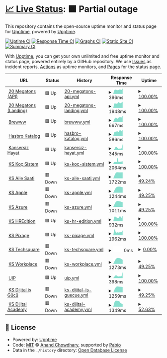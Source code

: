 # [📈 Live Status](https://upptime.github.io/upptime): <!--live status--> **🟧 Partial outage**

This repository contains the open-source uptime monitor and status page for [Upptime](https://upptime.js.org), powered by [Upptime](https://github.com/upptime/upptime).

[![Uptime CI](https://github.com/brewinteractive/upptime/workflows/Uptime%20CI/badge.svg)](https://github.com/brewinteractive/upptime/actions?query=workflow%3A%22Uptime+CI%22)
[![Response Time CI](https://github.com/brewinteractive/upptime/workflows/Response%20Time%20CI/badge.svg)](https://github.com/brewinteractive/upptime/actions?query=workflow%3A%22Response+Time+CI%22)
[![Graphs CI](https://github.com/brewinteractive/upptime/workflows/Graphs%20CI/badge.svg)](https://github.com/brewinteractive/upptime/actions?query=workflow%3A%22Graphs+CI%22)
[![Static Site CI](https://github.com/brewinteractive/upptime/workflows/Static%20Site%20CI/badge.svg)](https://github.com/brewinteractive/upptime/actions?query=workflow%3A%22Static+Site+CI%22)
[![Summary CI](https://github.com/brewinteractive/upptime/workflows/Summary%20CI/badge.svg)](https://github.com/brewinteractive/upptime/actions?query=workflow%3A%22Summary+CI%22)

With [Upptime](https://upptime.js.org), you can get your own unlimited and free uptime monitor and status page, powered entirely by a GitHub repository. We use [Issues](https://github.com/upptime/upptime/issues) as incident reports, [Actions](https://github.com/brewinteractive/upptime/actions) as uptime monitors, and [Pages](https://upptime.github.io/upptime) for the status page.

<!--start: status pages-->
<!-- This summary is generated by Upptime (https://github.com/upptime/upptime) -->
<!-- Do not edit this manually, your changes will be overwritten -->
<!-- prettier-ignore -->
| URL | Status | History | Response Time | Uptime |
| --- | ------ | ------- | ------------- | ------ |
| <img alt="" src="https://icons.duckduckgo.com/ip3/api.20megatons.com.ico" height="13"> [20 Megatons (API)](https://api.20megatons.com/) | 🟩 Up | [20-megatons-api.yml](https://github.com/BrewInteractive/upptime/commits/HEAD/history/20-megatons-api.yml) | <details><summary><img alt="Response time graph" src="./graphs/20-megatons-api/response-time-week.png" height="20"> 396ms</summary><br><a href="https://brewinteractive.github.io/upptime/history/20-megatons-api"><img alt="Response time 415" src="https://img.shields.io/endpoint?url=https%3A%2F%2Fraw.githubusercontent.com%2FBrewInteractive%2Fupptime%2FHEAD%2Fapi%2F20-megatons-api%2Fresponse-time.json"></a><br><a href="https://brewinteractive.github.io/upptime/history/20-megatons-api"><img alt="24-hour response time 510" src="https://img.shields.io/endpoint?url=https%3A%2F%2Fraw.githubusercontent.com%2FBrewInteractive%2Fupptime%2FHEAD%2Fapi%2F20-megatons-api%2Fresponse-time-day.json"></a><br><a href="https://brewinteractive.github.io/upptime/history/20-megatons-api"><img alt="7-day response time 396" src="https://img.shields.io/endpoint?url=https%3A%2F%2Fraw.githubusercontent.com%2FBrewInteractive%2Fupptime%2FHEAD%2Fapi%2F20-megatons-api%2Fresponse-time-week.json"></a><br><a href="https://brewinteractive.github.io/upptime/history/20-megatons-api"><img alt="30-day response time 417" src="https://img.shields.io/endpoint?url=https%3A%2F%2Fraw.githubusercontent.com%2FBrewInteractive%2Fupptime%2FHEAD%2Fapi%2F20-megatons-api%2Fresponse-time-month.json"></a><br><a href="https://brewinteractive.github.io/upptime/history/20-megatons-api"><img alt="1-year response time 415" src="https://img.shields.io/endpoint?url=https%3A%2F%2Fraw.githubusercontent.com%2FBrewInteractive%2Fupptime%2FHEAD%2Fapi%2F20-megatons-api%2Fresponse-time-year.json"></a></details> | <details><summary><a href="https://brewinteractive.github.io/upptime/history/20-megatons-api">100.00%</a></summary><a href="https://brewinteractive.github.io/upptime/history/20-megatons-api"><img alt="All-time uptime 100.00%" src="https://img.shields.io/endpoint?url=https%3A%2F%2Fraw.githubusercontent.com%2FBrewInteractive%2Fupptime%2FHEAD%2Fapi%2F20-megatons-api%2Fuptime.json"></a><br><a href="https://brewinteractive.github.io/upptime/history/20-megatons-api"><img alt="24-hour uptime 100.00%" src="https://img.shields.io/endpoint?url=https%3A%2F%2Fraw.githubusercontent.com%2FBrewInteractive%2Fupptime%2FHEAD%2Fapi%2F20-megatons-api%2Fuptime-day.json"></a><br><a href="https://brewinteractive.github.io/upptime/history/20-megatons-api"><img alt="7-day uptime 100.00%" src="https://img.shields.io/endpoint?url=https%3A%2F%2Fraw.githubusercontent.com%2FBrewInteractive%2Fupptime%2FHEAD%2Fapi%2F20-megatons-api%2Fuptime-week.json"></a><br><a href="https://brewinteractive.github.io/upptime/history/20-megatons-api"><img alt="30-day uptime 100.00%" src="https://img.shields.io/endpoint?url=https%3A%2F%2Fraw.githubusercontent.com%2FBrewInteractive%2Fupptime%2FHEAD%2Fapi%2F20-megatons-api%2Fuptime-month.json"></a><br><a href="https://brewinteractive.github.io/upptime/history/20-megatons-api"><img alt="1-year uptime 100.00%" src="https://img.shields.io/endpoint?url=https%3A%2F%2Fraw.githubusercontent.com%2FBrewInteractive%2Fupptime%2FHEAD%2Fapi%2F20-megatons-api%2Fuptime-year.json"></a></details>
| <img alt="" src="https://icons.duckduckgo.com/ip3/20megatons.com.ico" height="13"> [20 Megatons (Landing)](https://20megatons.com/) | 🟩 Up | [20-megatons-landing.yml](https://github.com/BrewInteractive/upptime/commits/HEAD/history/20-megatons-landing.yml) | <details><summary><img alt="Response time graph" src="./graphs/20-megatons-landing/response-time-week.png" height="20"> 1948ms</summary><br><a href="https://brewinteractive.github.io/upptime/history/20-megatons-landing"><img alt="Response time 1984" src="https://img.shields.io/endpoint?url=https%3A%2F%2Fraw.githubusercontent.com%2FBrewInteractive%2Fupptime%2FHEAD%2Fapi%2F20-megatons-landing%2Fresponse-time.json"></a><br><a href="https://brewinteractive.github.io/upptime/history/20-megatons-landing"><img alt="24-hour response time 2447" src="https://img.shields.io/endpoint?url=https%3A%2F%2Fraw.githubusercontent.com%2FBrewInteractive%2Fupptime%2FHEAD%2Fapi%2F20-megatons-landing%2Fresponse-time-day.json"></a><br><a href="https://brewinteractive.github.io/upptime/history/20-megatons-landing"><img alt="7-day response time 1948" src="https://img.shields.io/endpoint?url=https%3A%2F%2Fraw.githubusercontent.com%2FBrewInteractive%2Fupptime%2FHEAD%2Fapi%2F20-megatons-landing%2Fresponse-time-week.json"></a><br><a href="https://brewinteractive.github.io/upptime/history/20-megatons-landing"><img alt="30-day response time 2048" src="https://img.shields.io/endpoint?url=https%3A%2F%2Fraw.githubusercontent.com%2FBrewInteractive%2Fupptime%2FHEAD%2Fapi%2F20-megatons-landing%2Fresponse-time-month.json"></a><br><a href="https://brewinteractive.github.io/upptime/history/20-megatons-landing"><img alt="1-year response time 1984" src="https://img.shields.io/endpoint?url=https%3A%2F%2Fraw.githubusercontent.com%2FBrewInteractive%2Fupptime%2FHEAD%2Fapi%2F20-megatons-landing%2Fresponse-time-year.json"></a></details> | <details><summary><a href="https://brewinteractive.github.io/upptime/history/20-megatons-landing">100.00%</a></summary><a href="https://brewinteractive.github.io/upptime/history/20-megatons-landing"><img alt="All-time uptime 100.00%" src="https://img.shields.io/endpoint?url=https%3A%2F%2Fraw.githubusercontent.com%2FBrewInteractive%2Fupptime%2FHEAD%2Fapi%2F20-megatons-landing%2Fuptime.json"></a><br><a href="https://brewinteractive.github.io/upptime/history/20-megatons-landing"><img alt="24-hour uptime 100.00%" src="https://img.shields.io/endpoint?url=https%3A%2F%2Fraw.githubusercontent.com%2FBrewInteractive%2Fupptime%2FHEAD%2Fapi%2F20-megatons-landing%2Fuptime-day.json"></a><br><a href="https://brewinteractive.github.io/upptime/history/20-megatons-landing"><img alt="7-day uptime 100.00%" src="https://img.shields.io/endpoint?url=https%3A%2F%2Fraw.githubusercontent.com%2FBrewInteractive%2Fupptime%2FHEAD%2Fapi%2F20-megatons-landing%2Fuptime-week.json"></a><br><a href="https://brewinteractive.github.io/upptime/history/20-megatons-landing"><img alt="30-day uptime 100.00%" src="https://img.shields.io/endpoint?url=https%3A%2F%2Fraw.githubusercontent.com%2FBrewInteractive%2Fupptime%2FHEAD%2Fapi%2F20-megatons-landing%2Fuptime-month.json"></a><br><a href="https://brewinteractive.github.io/upptime/history/20-megatons-landing"><img alt="1-year uptime 100.00%" src="https://img.shields.io/endpoint?url=https%3A%2F%2Fraw.githubusercontent.com%2FBrewInteractive%2Fupptime%2FHEAD%2Fapi%2F20-megatons-landing%2Fuptime-year.json"></a></details>
| <img alt="" src="https://icons.duckduckgo.com/ip3/brewww.com.ico" height="13"> [Brewww](https://brewww.com/) | 🟩 Up | [brewww.yml](https://github.com/BrewInteractive/upptime/commits/HEAD/history/brewww.yml) | <details><summary><img alt="Response time graph" src="./graphs/brewww/response-time-week.png" height="20"> 667ms</summary><br><a href="https://brewinteractive.github.io/upptime/history/brewww"><img alt="Response time 731" src="https://img.shields.io/endpoint?url=https%3A%2F%2Fraw.githubusercontent.com%2FBrewInteractive%2Fupptime%2FHEAD%2Fapi%2Fbrewww%2Fresponse-time.json"></a><br><a href="https://brewinteractive.github.io/upptime/history/brewww"><img alt="24-hour response time 964" src="https://img.shields.io/endpoint?url=https%3A%2F%2Fraw.githubusercontent.com%2FBrewInteractive%2Fupptime%2FHEAD%2Fapi%2Fbrewww%2Fresponse-time-day.json"></a><br><a href="https://brewinteractive.github.io/upptime/history/brewww"><img alt="7-day response time 667" src="https://img.shields.io/endpoint?url=https%3A%2F%2Fraw.githubusercontent.com%2FBrewInteractive%2Fupptime%2FHEAD%2Fapi%2Fbrewww%2Fresponse-time-week.json"></a><br><a href="https://brewinteractive.github.io/upptime/history/brewww"><img alt="30-day response time 684" src="https://img.shields.io/endpoint?url=https%3A%2F%2Fraw.githubusercontent.com%2FBrewInteractive%2Fupptime%2FHEAD%2Fapi%2Fbrewww%2Fresponse-time-month.json"></a><br><a href="https://brewinteractive.github.io/upptime/history/brewww"><img alt="1-year response time 731" src="https://img.shields.io/endpoint?url=https%3A%2F%2Fraw.githubusercontent.com%2FBrewInteractive%2Fupptime%2FHEAD%2Fapi%2Fbrewww%2Fresponse-time-year.json"></a></details> | <details><summary><a href="https://brewinteractive.github.io/upptime/history/brewww">100.00%</a></summary><a href="https://brewinteractive.github.io/upptime/history/brewww"><img alt="All-time uptime 100.00%" src="https://img.shields.io/endpoint?url=https%3A%2F%2Fraw.githubusercontent.com%2FBrewInteractive%2Fupptime%2FHEAD%2Fapi%2Fbrewww%2Fuptime.json"></a><br><a href="https://brewinteractive.github.io/upptime/history/brewww"><img alt="24-hour uptime 100.00%" src="https://img.shields.io/endpoint?url=https%3A%2F%2Fraw.githubusercontent.com%2FBrewInteractive%2Fupptime%2FHEAD%2Fapi%2Fbrewww%2Fuptime-day.json"></a><br><a href="https://brewinteractive.github.io/upptime/history/brewww"><img alt="7-day uptime 100.00%" src="https://img.shields.io/endpoint?url=https%3A%2F%2Fraw.githubusercontent.com%2FBrewInteractive%2Fupptime%2FHEAD%2Fapi%2Fbrewww%2Fuptime-week.json"></a><br><a href="https://brewinteractive.github.io/upptime/history/brewww"><img alt="30-day uptime 100.00%" src="https://img.shields.io/endpoint?url=https%3A%2F%2Fraw.githubusercontent.com%2FBrewInteractive%2Fupptime%2FHEAD%2Fapi%2Fbrewww%2Fuptime-month.json"></a><br><a href="https://brewinteractive.github.io/upptime/history/brewww"><img alt="1-year uptime 100.00%" src="https://img.shields.io/endpoint?url=https%3A%2F%2Fraw.githubusercontent.com%2FBrewInteractive%2Fupptime%2FHEAD%2Fapi%2Fbrewww%2Fuptime-year.json"></a></details>
| <img alt="" src="https://icons.duckduckgo.com/ip3/hasbrokatalog.com.ico" height="13"> [Hasbro Katalog](https://hasbrokatalog.com/) | 🟩 Up | [hasbro-katalog.yml](https://github.com/BrewInteractive/upptime/commits/HEAD/history/hasbro-katalog.yml) | <details><summary><img alt="Response time graph" src="./graphs/hasbro-katalog/response-time-week.png" height="20"> 586ms</summary><br><a href="https://brewinteractive.github.io/upptime/history/hasbro-katalog"><img alt="Response time 618" src="https://img.shields.io/endpoint?url=https%3A%2F%2Fraw.githubusercontent.com%2FBrewInteractive%2Fupptime%2FHEAD%2Fapi%2Fhasbro-katalog%2Fresponse-time.json"></a><br><a href="https://brewinteractive.github.io/upptime/history/hasbro-katalog"><img alt="24-hour response time 729" src="https://img.shields.io/endpoint?url=https%3A%2F%2Fraw.githubusercontent.com%2FBrewInteractive%2Fupptime%2FHEAD%2Fapi%2Fhasbro-katalog%2Fresponse-time-day.json"></a><br><a href="https://brewinteractive.github.io/upptime/history/hasbro-katalog"><img alt="7-day response time 586" src="https://img.shields.io/endpoint?url=https%3A%2F%2Fraw.githubusercontent.com%2FBrewInteractive%2Fupptime%2FHEAD%2Fapi%2Fhasbro-katalog%2Fresponse-time-week.json"></a><br><a href="https://brewinteractive.github.io/upptime/history/hasbro-katalog"><img alt="30-day response time 610" src="https://img.shields.io/endpoint?url=https%3A%2F%2Fraw.githubusercontent.com%2FBrewInteractive%2Fupptime%2FHEAD%2Fapi%2Fhasbro-katalog%2Fresponse-time-month.json"></a><br><a href="https://brewinteractive.github.io/upptime/history/hasbro-katalog"><img alt="1-year response time 618" src="https://img.shields.io/endpoint?url=https%3A%2F%2Fraw.githubusercontent.com%2FBrewInteractive%2Fupptime%2FHEAD%2Fapi%2Fhasbro-katalog%2Fresponse-time-year.json"></a></details> | <details><summary><a href="https://brewinteractive.github.io/upptime/history/hasbro-katalog">100.00%</a></summary><a href="https://brewinteractive.github.io/upptime/history/hasbro-katalog"><img alt="All-time uptime 93.31%" src="https://img.shields.io/endpoint?url=https%3A%2F%2Fraw.githubusercontent.com%2FBrewInteractive%2Fupptime%2FHEAD%2Fapi%2Fhasbro-katalog%2Fuptime.json"></a><br><a href="https://brewinteractive.github.io/upptime/history/hasbro-katalog"><img alt="24-hour uptime 100.00%" src="https://img.shields.io/endpoint?url=https%3A%2F%2Fraw.githubusercontent.com%2FBrewInteractive%2Fupptime%2FHEAD%2Fapi%2Fhasbro-katalog%2Fuptime-day.json"></a><br><a href="https://brewinteractive.github.io/upptime/history/hasbro-katalog"><img alt="7-day uptime 100.00%" src="https://img.shields.io/endpoint?url=https%3A%2F%2Fraw.githubusercontent.com%2FBrewInteractive%2Fupptime%2FHEAD%2Fapi%2Fhasbro-katalog%2Fuptime-week.json"></a><br><a href="https://brewinteractive.github.io/upptime/history/hasbro-katalog"><img alt="30-day uptime 100.00%" src="https://img.shields.io/endpoint?url=https%3A%2F%2Fraw.githubusercontent.com%2FBrewInteractive%2Fupptime%2FHEAD%2Fapi%2Fhasbro-katalog%2Fuptime-month.json"></a><br><a href="https://brewinteractive.github.io/upptime/history/hasbro-katalog"><img alt="1-year uptime 93.31%" src="https://img.shields.io/endpoint?url=https%3A%2F%2Fraw.githubusercontent.com%2FBrewInteractive%2Fupptime%2FHEAD%2Fapi%2Fhasbro-katalog%2Fuptime-year.json"></a></details>
| <img alt="" src="https://icons.duckduckgo.com/ip3/kansersizhayat.com.ico" height="13"> [Kansersiz Hayat](https://kansersizhayat.com/) | 🟩 Up | [kansersiz-hayat.yml](https://github.com/BrewInteractive/upptime/commits/HEAD/history/kansersiz-hayat.yml) | <details><summary><img alt="Response time graph" src="./graphs/kansersiz-hayat/response-time-week.png" height="20"> 345ms</summary><br><a href="https://brewinteractive.github.io/upptime/history/kansersiz-hayat"><img alt="Response time 651" src="https://img.shields.io/endpoint?url=https%3A%2F%2Fraw.githubusercontent.com%2FBrewInteractive%2Fupptime%2FHEAD%2Fapi%2Fkansersiz-hayat%2Fresponse-time.json"></a><br><a href="https://brewinteractive.github.io/upptime/history/kansersiz-hayat"><img alt="24-hour response time 829" src="https://img.shields.io/endpoint?url=https%3A%2F%2Fraw.githubusercontent.com%2FBrewInteractive%2Fupptime%2FHEAD%2Fapi%2Fkansersiz-hayat%2Fresponse-time-day.json"></a><br><a href="https://brewinteractive.github.io/upptime/history/kansersiz-hayat"><img alt="7-day response time 345" src="https://img.shields.io/endpoint?url=https%3A%2F%2Fraw.githubusercontent.com%2FBrewInteractive%2Fupptime%2FHEAD%2Fapi%2Fkansersiz-hayat%2Fresponse-time-week.json"></a><br><a href="https://brewinteractive.github.io/upptime/history/kansersiz-hayat"><img alt="30-day response time 467" src="https://img.shields.io/endpoint?url=https%3A%2F%2Fraw.githubusercontent.com%2FBrewInteractive%2Fupptime%2FHEAD%2Fapi%2Fkansersiz-hayat%2Fresponse-time-month.json"></a><br><a href="https://brewinteractive.github.io/upptime/history/kansersiz-hayat"><img alt="1-year response time 651" src="https://img.shields.io/endpoint?url=https%3A%2F%2Fraw.githubusercontent.com%2FBrewInteractive%2Fupptime%2FHEAD%2Fapi%2Fkansersiz-hayat%2Fresponse-time-year.json"></a></details> | <details><summary><a href="https://brewinteractive.github.io/upptime/history/kansersiz-hayat">100.00%</a></summary><a href="https://brewinteractive.github.io/upptime/history/kansersiz-hayat"><img alt="All-time uptime 99.99%" src="https://img.shields.io/endpoint?url=https%3A%2F%2Fraw.githubusercontent.com%2FBrewInteractive%2Fupptime%2FHEAD%2Fapi%2Fkansersiz-hayat%2Fuptime.json"></a><br><a href="https://brewinteractive.github.io/upptime/history/kansersiz-hayat"><img alt="24-hour uptime 100.00%" src="https://img.shields.io/endpoint?url=https%3A%2F%2Fraw.githubusercontent.com%2FBrewInteractive%2Fupptime%2FHEAD%2Fapi%2Fkansersiz-hayat%2Fuptime-day.json"></a><br><a href="https://brewinteractive.github.io/upptime/history/kansersiz-hayat"><img alt="7-day uptime 100.00%" src="https://img.shields.io/endpoint?url=https%3A%2F%2Fraw.githubusercontent.com%2FBrewInteractive%2Fupptime%2FHEAD%2Fapi%2Fkansersiz-hayat%2Fuptime-week.json"></a><br><a href="https://brewinteractive.github.io/upptime/history/kansersiz-hayat"><img alt="30-day uptime 100.00%" src="https://img.shields.io/endpoint?url=https%3A%2F%2Fraw.githubusercontent.com%2FBrewInteractive%2Fupptime%2FHEAD%2Fapi%2Fkansersiz-hayat%2Fuptime-month.json"></a><br><a href="https://brewinteractive.github.io/upptime/history/kansersiz-hayat"><img alt="1-year uptime 99.99%" src="https://img.shields.io/endpoint?url=https%3A%2F%2Fraw.githubusercontent.com%2FBrewInteractive%2Fupptime%2FHEAD%2Fapi%2Fkansersiz-hayat%2Fuptime-year.json"></a></details>
| <img alt="" src="https://icons.duckduckgo.com/ip3/www.kocsistem.com.tr.ico" height="13"> [KS Koç Sistem](https://www.kocsistem.com.tr) | 🟩 Up | [ks-koc-sistem.yml](https://github.com/BrewInteractive/upptime/commits/HEAD/history/ks-koc-sistem.yml) | <details><summary><img alt="Response time graph" src="./graphs/ks-koc-sistem/response-time-week.png" height="20"> 2064ms</summary><br><a href="https://brewinteractive.github.io/upptime/history/ks-koc-sistem"><img alt="Response time 3739" src="https://img.shields.io/endpoint?url=https%3A%2F%2Fraw.githubusercontent.com%2FBrewInteractive%2Fupptime%2FHEAD%2Fapi%2Fks-koc-sistem%2Fresponse-time.json"></a><br><a href="https://brewinteractive.github.io/upptime/history/ks-koc-sistem"><img alt="24-hour response time 2193" src="https://img.shields.io/endpoint?url=https%3A%2F%2Fraw.githubusercontent.com%2FBrewInteractive%2Fupptime%2FHEAD%2Fapi%2Fks-koc-sistem%2Fresponse-time-day.json"></a><br><a href="https://brewinteractive.github.io/upptime/history/ks-koc-sistem"><img alt="7-day response time 2064" src="https://img.shields.io/endpoint?url=https%3A%2F%2Fraw.githubusercontent.com%2FBrewInteractive%2Fupptime%2FHEAD%2Fapi%2Fks-koc-sistem%2Fresponse-time-week.json"></a><br><a href="https://brewinteractive.github.io/upptime/history/ks-koc-sistem"><img alt="30-day response time 2109" src="https://img.shields.io/endpoint?url=https%3A%2F%2Fraw.githubusercontent.com%2FBrewInteractive%2Fupptime%2FHEAD%2Fapi%2Fks-koc-sistem%2Fresponse-time-month.json"></a><br><a href="https://brewinteractive.github.io/upptime/history/ks-koc-sistem"><img alt="1-year response time 3739" src="https://img.shields.io/endpoint?url=https%3A%2F%2Fraw.githubusercontent.com%2FBrewInteractive%2Fupptime%2FHEAD%2Fapi%2Fks-koc-sistem%2Fresponse-time-year.json"></a></details> | <details><summary><a href="https://brewinteractive.github.io/upptime/history/ks-koc-sistem">100.00%</a></summary><a href="https://brewinteractive.github.io/upptime/history/ks-koc-sistem"><img alt="All-time uptime 99.51%" src="https://img.shields.io/endpoint?url=https%3A%2F%2Fraw.githubusercontent.com%2FBrewInteractive%2Fupptime%2FHEAD%2Fapi%2Fks-koc-sistem%2Fuptime.json"></a><br><a href="https://brewinteractive.github.io/upptime/history/ks-koc-sistem"><img alt="24-hour uptime 100.00%" src="https://img.shields.io/endpoint?url=https%3A%2F%2Fraw.githubusercontent.com%2FBrewInteractive%2Fupptime%2FHEAD%2Fapi%2Fks-koc-sistem%2Fuptime-day.json"></a><br><a href="https://brewinteractive.github.io/upptime/history/ks-koc-sistem"><img alt="7-day uptime 100.00%" src="https://img.shields.io/endpoint?url=https%3A%2F%2Fraw.githubusercontent.com%2FBrewInteractive%2Fupptime%2FHEAD%2Fapi%2Fks-koc-sistem%2Fuptime-week.json"></a><br><a href="https://brewinteractive.github.io/upptime/history/ks-koc-sistem"><img alt="30-day uptime 99.51%" src="https://img.shields.io/endpoint?url=https%3A%2F%2Fraw.githubusercontent.com%2FBrewInteractive%2Fupptime%2FHEAD%2Fapi%2Fks-koc-sistem%2Fuptime-month.json"></a><br><a href="https://brewinteractive.github.io/upptime/history/ks-koc-sistem"><img alt="1-year uptime 99.51%" src="https://img.shields.io/endpoint?url=https%3A%2F%2Fraw.githubusercontent.com%2FBrewInteractive%2Fupptime%2FHEAD%2Fapi%2Fks-koc-sistem%2Fuptime-year.json"></a></details>
| <img alt="" src="https://icons.duckduckgo.com/ip3/ailesaati.kocsistem.com.tr.ico" height="13"> [KS Aile Saati](https://ailesaati.kocsistem.com.tr/) | 🟥 Down | [ks-aile-saati.yml](https://github.com/BrewInteractive/upptime/commits/HEAD/history/ks-aile-saati.yml) | <details><summary><img alt="Response time graph" src="./graphs/ks-aile-saati/response-time-week.png" height="20"> 1722ms</summary><br><a href="https://brewinteractive.github.io/upptime/history/ks-aile-saati"><img alt="Response time 3075" src="https://img.shields.io/endpoint?url=https%3A%2F%2Fraw.githubusercontent.com%2FBrewInteractive%2Fupptime%2FHEAD%2Fapi%2Fks-aile-saati%2Fresponse-time.json"></a><br><a href="https://brewinteractive.github.io/upptime/history/ks-aile-saati"><img alt="24-hour response time 0" src="https://img.shields.io/endpoint?url=https%3A%2F%2Fraw.githubusercontent.com%2FBrewInteractive%2Fupptime%2FHEAD%2Fapi%2Fks-aile-saati%2Fresponse-time-day.json"></a><br><a href="https://brewinteractive.github.io/upptime/history/ks-aile-saati"><img alt="7-day response time 1722" src="https://img.shields.io/endpoint?url=https%3A%2F%2Fraw.githubusercontent.com%2FBrewInteractive%2Fupptime%2FHEAD%2Fapi%2Fks-aile-saati%2Fresponse-time-week.json"></a><br><a href="https://brewinteractive.github.io/upptime/history/ks-aile-saati"><img alt="30-day response time 2085" src="https://img.shields.io/endpoint?url=https%3A%2F%2Fraw.githubusercontent.com%2FBrewInteractive%2Fupptime%2FHEAD%2Fapi%2Fks-aile-saati%2Fresponse-time-month.json"></a><br><a href="https://brewinteractive.github.io/upptime/history/ks-aile-saati"><img alt="1-year response time 3075" src="https://img.shields.io/endpoint?url=https%3A%2F%2Fraw.githubusercontent.com%2FBrewInteractive%2Fupptime%2FHEAD%2Fapi%2Fks-aile-saati%2Fresponse-time-year.json"></a></details> | <details><summary><a href="https://brewinteractive.github.io/upptime/history/ks-aile-saati">49.24%</a></summary><a href="https://brewinteractive.github.io/upptime/history/ks-aile-saati"><img alt="All-time uptime 96.40%" src="https://img.shields.io/endpoint?url=https%3A%2F%2Fraw.githubusercontent.com%2FBrewInteractive%2Fupptime%2FHEAD%2Fapi%2Fks-aile-saati%2Fuptime.json"></a><br><a href="https://brewinteractive.github.io/upptime/history/ks-aile-saati"><img alt="24-hour uptime 0.00%" src="https://img.shields.io/endpoint?url=https%3A%2F%2Fraw.githubusercontent.com%2FBrewInteractive%2Fupptime%2FHEAD%2Fapi%2Fks-aile-saati%2Fuptime-day.json"></a><br><a href="https://brewinteractive.github.io/upptime/history/ks-aile-saati"><img alt="7-day uptime 49.24%" src="https://img.shields.io/endpoint?url=https%3A%2F%2Fraw.githubusercontent.com%2FBrewInteractive%2Fupptime%2FHEAD%2Fapi%2Fks-aile-saati%2Fuptime-week.json"></a><br><a href="https://brewinteractive.github.io/upptime/history/ks-aile-saati"><img alt="30-day uptime 87.89%" src="https://img.shields.io/endpoint?url=https%3A%2F%2Fraw.githubusercontent.com%2FBrewInteractive%2Fupptime%2FHEAD%2Fapi%2Fks-aile-saati%2Fuptime-month.json"></a><br><a href="https://brewinteractive.github.io/upptime/history/ks-aile-saati"><img alt="1-year uptime 96.40%" src="https://img.shields.io/endpoint?url=https%3A%2F%2Fraw.githubusercontent.com%2FBrewInteractive%2Fupptime%2FHEAD%2Fapi%2Fks-aile-saati%2Fuptime-year.json"></a></details>
| <img alt="" src="https://icons.duckduckgo.com/ip3/apple.kocsistem.com.tr.ico" height="13"> [KS Apple](https://apple.kocsistem.com.tr/) | 🟥 Down | [ks-apple.yml](https://github.com/BrewInteractive/upptime/commits/HEAD/history/ks-apple.yml) | <details><summary><img alt="Response time graph" src="./graphs/ks-apple/response-time-week.png" height="20"> 1244ms</summary><br><a href="https://brewinteractive.github.io/upptime/history/ks-apple"><img alt="Response time 2268" src="https://img.shields.io/endpoint?url=https%3A%2F%2Fraw.githubusercontent.com%2FBrewInteractive%2Fupptime%2FHEAD%2Fapi%2Fks-apple%2Fresponse-time.json"></a><br><a href="https://brewinteractive.github.io/upptime/history/ks-apple"><img alt="24-hour response time 0" src="https://img.shields.io/endpoint?url=https%3A%2F%2Fraw.githubusercontent.com%2FBrewInteractive%2Fupptime%2FHEAD%2Fapi%2Fks-apple%2Fresponse-time-day.json"></a><br><a href="https://brewinteractive.github.io/upptime/history/ks-apple"><img alt="7-day response time 1244" src="https://img.shields.io/endpoint?url=https%3A%2F%2Fraw.githubusercontent.com%2FBrewInteractive%2Fupptime%2FHEAD%2Fapi%2Fks-apple%2Fresponse-time-week.json"></a><br><a href="https://brewinteractive.github.io/upptime/history/ks-apple"><img alt="30-day response time 1108" src="https://img.shields.io/endpoint?url=https%3A%2F%2Fraw.githubusercontent.com%2FBrewInteractive%2Fupptime%2FHEAD%2Fapi%2Fks-apple%2Fresponse-time-month.json"></a><br><a href="https://brewinteractive.github.io/upptime/history/ks-apple"><img alt="1-year response time 2268" src="https://img.shields.io/endpoint?url=https%3A%2F%2Fraw.githubusercontent.com%2FBrewInteractive%2Fupptime%2FHEAD%2Fapi%2Fks-apple%2Fresponse-time-year.json"></a></details> | <details><summary><a href="https://brewinteractive.github.io/upptime/history/ks-apple">49.25%</a></summary><a href="https://brewinteractive.github.io/upptime/history/ks-apple"><img alt="All-time uptime 96.52%" src="https://img.shields.io/endpoint?url=https%3A%2F%2Fraw.githubusercontent.com%2FBrewInteractive%2Fupptime%2FHEAD%2Fapi%2Fks-apple%2Fuptime.json"></a><br><a href="https://brewinteractive.github.io/upptime/history/ks-apple"><img alt="24-hour uptime 0.00%" src="https://img.shields.io/endpoint?url=https%3A%2F%2Fraw.githubusercontent.com%2FBrewInteractive%2Fupptime%2FHEAD%2Fapi%2Fks-apple%2Fuptime-day.json"></a><br><a href="https://brewinteractive.github.io/upptime/history/ks-apple"><img alt="7-day uptime 49.25%" src="https://img.shields.io/endpoint?url=https%3A%2F%2Fraw.githubusercontent.com%2FBrewInteractive%2Fupptime%2FHEAD%2Fapi%2Fks-apple%2Fuptime-week.json"></a><br><a href="https://brewinteractive.github.io/upptime/history/ks-apple"><img alt="30-day uptime 87.89%" src="https://img.shields.io/endpoint?url=https%3A%2F%2Fraw.githubusercontent.com%2FBrewInteractive%2Fupptime%2FHEAD%2Fapi%2Fks-apple%2Fuptime-month.json"></a><br><a href="https://brewinteractive.github.io/upptime/history/ks-apple"><img alt="1-year uptime 96.52%" src="https://img.shields.io/endpoint?url=https%3A%2F%2Fraw.githubusercontent.com%2FBrewInteractive%2Fupptime%2FHEAD%2Fapi%2Fks-apple%2Fuptime-year.json"></a></details>
| <img alt="" src="https://icons.duckduckgo.com/ip3/azure.kocsistem.com.tr.ico" height="13"> [KS Azure](https://azure.kocsistem.com.tr/) | 🟥 Down | [ks-azure.yml](https://github.com/BrewInteractive/upptime/commits/HEAD/history/ks-azure.yml) | <details><summary><img alt="Response time graph" src="./graphs/ks-azure/response-time-week.png" height="20"> 1011ms</summary><br><a href="https://brewinteractive.github.io/upptime/history/ks-azure"><img alt="Response time 2208" src="https://img.shields.io/endpoint?url=https%3A%2F%2Fraw.githubusercontent.com%2FBrewInteractive%2Fupptime%2FHEAD%2Fapi%2Fks-azure%2Fresponse-time.json"></a><br><a href="https://brewinteractive.github.io/upptime/history/ks-azure"><img alt="24-hour response time 0" src="https://img.shields.io/endpoint?url=https%3A%2F%2Fraw.githubusercontent.com%2FBrewInteractive%2Fupptime%2FHEAD%2Fapi%2Fks-azure%2Fresponse-time-day.json"></a><br><a href="https://brewinteractive.github.io/upptime/history/ks-azure"><img alt="7-day response time 1011" src="https://img.shields.io/endpoint?url=https%3A%2F%2Fraw.githubusercontent.com%2FBrewInteractive%2Fupptime%2FHEAD%2Fapi%2Fks-azure%2Fresponse-time-week.json"></a><br><a href="https://brewinteractive.github.io/upptime/history/ks-azure"><img alt="30-day response time 1231" src="https://img.shields.io/endpoint?url=https%3A%2F%2Fraw.githubusercontent.com%2FBrewInteractive%2Fupptime%2FHEAD%2Fapi%2Fks-azure%2Fresponse-time-month.json"></a><br><a href="https://brewinteractive.github.io/upptime/history/ks-azure"><img alt="1-year response time 2208" src="https://img.shields.io/endpoint?url=https%3A%2F%2Fraw.githubusercontent.com%2FBrewInteractive%2Fupptime%2FHEAD%2Fapi%2Fks-azure%2Fresponse-time-year.json"></a></details> | <details><summary><a href="https://brewinteractive.github.io/upptime/history/ks-azure">49.25%</a></summary><a href="https://brewinteractive.github.io/upptime/history/ks-azure"><img alt="All-time uptime 95.95%" src="https://img.shields.io/endpoint?url=https%3A%2F%2Fraw.githubusercontent.com%2FBrewInteractive%2Fupptime%2FHEAD%2Fapi%2Fks-azure%2Fuptime.json"></a><br><a href="https://brewinteractive.github.io/upptime/history/ks-azure"><img alt="24-hour uptime 0.00%" src="https://img.shields.io/endpoint?url=https%3A%2F%2Fraw.githubusercontent.com%2FBrewInteractive%2Fupptime%2FHEAD%2Fapi%2Fks-azure%2Fuptime-day.json"></a><br><a href="https://brewinteractive.github.io/upptime/history/ks-azure"><img alt="7-day uptime 49.25%" src="https://img.shields.io/endpoint?url=https%3A%2F%2Fraw.githubusercontent.com%2FBrewInteractive%2Fupptime%2FHEAD%2Fapi%2Fks-azure%2Fuptime-week.json"></a><br><a href="https://brewinteractive.github.io/upptime/history/ks-azure"><img alt="30-day uptime 87.87%" src="https://img.shields.io/endpoint?url=https%3A%2F%2Fraw.githubusercontent.com%2FBrewInteractive%2Fupptime%2FHEAD%2Fapi%2Fks-azure%2Fuptime-month.json"></a><br><a href="https://brewinteractive.github.io/upptime/history/ks-azure"><img alt="1-year uptime 95.95%" src="https://img.shields.io/endpoint?url=https%3A%2F%2Fraw.githubusercontent.com%2FBrewInteractive%2Fupptime%2FHEAD%2Fapi%2Fks-azure%2Fuptime-year.json"></a></details>
| <img alt="" src="https://icons.duckduckgo.com/ip3/hredition.com.ico" height="13"> [KS HREdition](https://hredition.com/) | 🟩 Up | [ks-hr-edition.yml](https://github.com/BrewInteractive/upptime/commits/HEAD/history/ks-hr-edition.yml) | <details><summary><img alt="Response time graph" src="./graphs/ks-hr-edition/response-time-week.png" height="20"> 932ms</summary><br><a href="https://brewinteractive.github.io/upptime/history/ks-hr-edition"><img alt="Response time 2089" src="https://img.shields.io/endpoint?url=https%3A%2F%2Fraw.githubusercontent.com%2FBrewInteractive%2Fupptime%2FHEAD%2Fapi%2Fks-hr-edition%2Fresponse-time.json"></a><br><a href="https://brewinteractive.github.io/upptime/history/ks-hr-edition"><img alt="24-hour response time 1217" src="https://img.shields.io/endpoint?url=https%3A%2F%2Fraw.githubusercontent.com%2FBrewInteractive%2Fupptime%2FHEAD%2Fapi%2Fks-hr-edition%2Fresponse-time-day.json"></a><br><a href="https://brewinteractive.github.io/upptime/history/ks-hr-edition"><img alt="7-day response time 932" src="https://img.shields.io/endpoint?url=https%3A%2F%2Fraw.githubusercontent.com%2FBrewInteractive%2Fupptime%2FHEAD%2Fapi%2Fks-hr-edition%2Fresponse-time-week.json"></a><br><a href="https://brewinteractive.github.io/upptime/history/ks-hr-edition"><img alt="30-day response time 1062" src="https://img.shields.io/endpoint?url=https%3A%2F%2Fraw.githubusercontent.com%2FBrewInteractive%2Fupptime%2FHEAD%2Fapi%2Fks-hr-edition%2Fresponse-time-month.json"></a><br><a href="https://brewinteractive.github.io/upptime/history/ks-hr-edition"><img alt="1-year response time 2089" src="https://img.shields.io/endpoint?url=https%3A%2F%2Fraw.githubusercontent.com%2FBrewInteractive%2Fupptime%2FHEAD%2Fapi%2Fks-hr-edition%2Fresponse-time-year.json"></a></details> | <details><summary><a href="https://brewinteractive.github.io/upptime/history/ks-hr-edition">100.00%</a></summary><a href="https://brewinteractive.github.io/upptime/history/ks-hr-edition"><img alt="All-time uptime 99.87%" src="https://img.shields.io/endpoint?url=https%3A%2F%2Fraw.githubusercontent.com%2FBrewInteractive%2Fupptime%2FHEAD%2Fapi%2Fks-hr-edition%2Fuptime.json"></a><br><a href="https://brewinteractive.github.io/upptime/history/ks-hr-edition"><img alt="24-hour uptime 100.00%" src="https://img.shields.io/endpoint?url=https%3A%2F%2Fraw.githubusercontent.com%2FBrewInteractive%2Fupptime%2FHEAD%2Fapi%2Fks-hr-edition%2Fuptime-day.json"></a><br><a href="https://brewinteractive.github.io/upptime/history/ks-hr-edition"><img alt="7-day uptime 100.00%" src="https://img.shields.io/endpoint?url=https%3A%2F%2Fraw.githubusercontent.com%2FBrewInteractive%2Fupptime%2FHEAD%2Fapi%2Fks-hr-edition%2Fuptime-week.json"></a><br><a href="https://brewinteractive.github.io/upptime/history/ks-hr-edition"><img alt="30-day uptime 99.55%" src="https://img.shields.io/endpoint?url=https%3A%2F%2Fraw.githubusercontent.com%2FBrewInteractive%2Fupptime%2FHEAD%2Fapi%2Fks-hr-edition%2Fuptime-month.json"></a><br><a href="https://brewinteractive.github.io/upptime/history/ks-hr-edition"><img alt="1-year uptime 99.87%" src="https://img.shields.io/endpoint?url=https%3A%2F%2Fraw.githubusercontent.com%2FBrewInteractive%2Fupptime%2FHEAD%2Fapi%2Fks-hr-edition%2Fuptime-year.json"></a></details>
| <img alt="" src="https://icons.duckduckgo.com/ip3/www.pixage.com.tr.ico" height="13"> [KS Pixage](https://www.pixage.com.tr/) | 🟩 Up | [ks-pixage.yml](https://github.com/BrewInteractive/upptime/commits/HEAD/history/ks-pixage.yml) | <details><summary><img alt="Response time graph" src="./graphs/ks-pixage/response-time-week.png" height="20"> 1962ms</summary><br><a href="https://brewinteractive.github.io/upptime/history/ks-pixage"><img alt="Response time 1896" src="https://img.shields.io/endpoint?url=https%3A%2F%2Fraw.githubusercontent.com%2FBrewInteractive%2Fupptime%2FHEAD%2Fapi%2Fks-pixage%2Fresponse-time.json"></a><br><a href="https://brewinteractive.github.io/upptime/history/ks-pixage"><img alt="24-hour response time 2664" src="https://img.shields.io/endpoint?url=https%3A%2F%2Fraw.githubusercontent.com%2FBrewInteractive%2Fupptime%2FHEAD%2Fapi%2Fks-pixage%2Fresponse-time-day.json"></a><br><a href="https://brewinteractive.github.io/upptime/history/ks-pixage"><img alt="7-day response time 1962" src="https://img.shields.io/endpoint?url=https%3A%2F%2Fraw.githubusercontent.com%2FBrewInteractive%2Fupptime%2FHEAD%2Fapi%2Fks-pixage%2Fresponse-time-week.json"></a><br><a href="https://brewinteractive.github.io/upptime/history/ks-pixage"><img alt="30-day response time 1981" src="https://img.shields.io/endpoint?url=https%3A%2F%2Fraw.githubusercontent.com%2FBrewInteractive%2Fupptime%2FHEAD%2Fapi%2Fks-pixage%2Fresponse-time-month.json"></a><br><a href="https://brewinteractive.github.io/upptime/history/ks-pixage"><img alt="1-year response time 1896" src="https://img.shields.io/endpoint?url=https%3A%2F%2Fraw.githubusercontent.com%2FBrewInteractive%2Fupptime%2FHEAD%2Fapi%2Fks-pixage%2Fresponse-time-year.json"></a></details> | <details><summary><a href="https://brewinteractive.github.io/upptime/history/ks-pixage">100.00%</a></summary><a href="https://brewinteractive.github.io/upptime/history/ks-pixage"><img alt="All-time uptime 99.98%" src="https://img.shields.io/endpoint?url=https%3A%2F%2Fraw.githubusercontent.com%2FBrewInteractive%2Fupptime%2FHEAD%2Fapi%2Fks-pixage%2Fuptime.json"></a><br><a href="https://brewinteractive.github.io/upptime/history/ks-pixage"><img alt="24-hour uptime 100.00%" src="https://img.shields.io/endpoint?url=https%3A%2F%2Fraw.githubusercontent.com%2FBrewInteractive%2Fupptime%2FHEAD%2Fapi%2Fks-pixage%2Fuptime-day.json"></a><br><a href="https://brewinteractive.github.io/upptime/history/ks-pixage"><img alt="7-day uptime 100.00%" src="https://img.shields.io/endpoint?url=https%3A%2F%2Fraw.githubusercontent.com%2FBrewInteractive%2Fupptime%2FHEAD%2Fapi%2Fks-pixage%2Fuptime-week.json"></a><br><a href="https://brewinteractive.github.io/upptime/history/ks-pixage"><img alt="30-day uptime 99.91%" src="https://img.shields.io/endpoint?url=https%3A%2F%2Fraw.githubusercontent.com%2FBrewInteractive%2Fupptime%2FHEAD%2Fapi%2Fks-pixage%2Fuptime-month.json"></a><br><a href="https://brewinteractive.github.io/upptime/history/ks-pixage"><img alt="1-year uptime 99.98%" src="https://img.shields.io/endpoint?url=https%3A%2F%2Fraw.githubusercontent.com%2FBrewInteractive%2Fupptime%2FHEAD%2Fapi%2Fks-pixage%2Fuptime-year.json"></a></details>
| <img alt="" src="https://icons.duckduckgo.com/ip3/www.techsquare.com.tr.ico" height="13"> [KS Techsquare](https://www.techsquare.com.tr/) | 🟥 Down | [ks-techsquare.yml](https://github.com/BrewInteractive/upptime/commits/HEAD/history/ks-techsquare.yml) | <details><summary><img alt="Response time graph" src="./graphs/ks-techsquare/response-time-week.png" height="20"> 0ms</summary><br><a href="https://brewinteractive.github.io/upptime/history/ks-techsquare"><img alt="Response time 0" src="https://img.shields.io/endpoint?url=https%3A%2F%2Fraw.githubusercontent.com%2FBrewInteractive%2Fupptime%2FHEAD%2Fapi%2Fks-techsquare%2Fresponse-time.json"></a><br><a href="https://brewinteractive.github.io/upptime/history/ks-techsquare"><img alt="24-hour response time 0" src="https://img.shields.io/endpoint?url=https%3A%2F%2Fraw.githubusercontent.com%2FBrewInteractive%2Fupptime%2FHEAD%2Fapi%2Fks-techsquare%2Fresponse-time-day.json"></a><br><a href="https://brewinteractive.github.io/upptime/history/ks-techsquare"><img alt="7-day response time 0" src="https://img.shields.io/endpoint?url=https%3A%2F%2Fraw.githubusercontent.com%2FBrewInteractive%2Fupptime%2FHEAD%2Fapi%2Fks-techsquare%2Fresponse-time-week.json"></a><br><a href="https://brewinteractive.github.io/upptime/history/ks-techsquare"><img alt="30-day response time 0" src="https://img.shields.io/endpoint?url=https%3A%2F%2Fraw.githubusercontent.com%2FBrewInteractive%2Fupptime%2FHEAD%2Fapi%2Fks-techsquare%2Fresponse-time-month.json"></a><br><a href="https://brewinteractive.github.io/upptime/history/ks-techsquare"><img alt="1-year response time 0" src="https://img.shields.io/endpoint?url=https%3A%2F%2Fraw.githubusercontent.com%2FBrewInteractive%2Fupptime%2FHEAD%2Fapi%2Fks-techsquare%2Fresponse-time-year.json"></a></details> | <details><summary><a href="https://brewinteractive.github.io/upptime/history/ks-techsquare">0.00%</a></summary><a href="https://brewinteractive.github.io/upptime/history/ks-techsquare"><img alt="All-time uptime 0.00%" src="https://img.shields.io/endpoint?url=https%3A%2F%2Fraw.githubusercontent.com%2FBrewInteractive%2Fupptime%2FHEAD%2Fapi%2Fks-techsquare%2Fuptime.json"></a><br><a href="https://brewinteractive.github.io/upptime/history/ks-techsquare"><img alt="24-hour uptime 0.00%" src="https://img.shields.io/endpoint?url=https%3A%2F%2Fraw.githubusercontent.com%2FBrewInteractive%2Fupptime%2FHEAD%2Fapi%2Fks-techsquare%2Fuptime-day.json"></a><br><a href="https://brewinteractive.github.io/upptime/history/ks-techsquare"><img alt="7-day uptime 0.00%" src="https://img.shields.io/endpoint?url=https%3A%2F%2Fraw.githubusercontent.com%2FBrewInteractive%2Fupptime%2FHEAD%2Fapi%2Fks-techsquare%2Fuptime-week.json"></a><br><a href="https://brewinteractive.github.io/upptime/history/ks-techsquare"><img alt="30-day uptime 0.00%" src="https://img.shields.io/endpoint?url=https%3A%2F%2Fraw.githubusercontent.com%2FBrewInteractive%2Fupptime%2FHEAD%2Fapi%2Fks-techsquare%2Fuptime-month.json"></a><br><a href="https://brewinteractive.github.io/upptime/history/ks-techsquare"><img alt="1-year uptime 0.00%" src="https://img.shields.io/endpoint?url=https%3A%2F%2Fraw.githubusercontent.com%2FBrewInteractive%2Fupptime%2FHEAD%2Fapi%2Fks-techsquare%2Fuptime-year.json"></a></details>
| <img alt="" src="https://icons.duckduckgo.com/ip3/workplace.kocsistem.com.tr.ico" height="13"> [KS Workplace](https://workplace.kocsistem.com.tr/) | 🟥 Down | [ks-workplace.yml](https://github.com/BrewInteractive/upptime/commits/HEAD/history/ks-workplace.yml) | <details><summary><img alt="Response time graph" src="./graphs/ks-workplace/response-time-week.png" height="20"> 1273ms</summary><br><a href="https://brewinteractive.github.io/upptime/history/ks-workplace"><img alt="Response time 2323" src="https://img.shields.io/endpoint?url=https%3A%2F%2Fraw.githubusercontent.com%2FBrewInteractive%2Fupptime%2FHEAD%2Fapi%2Fks-workplace%2Fresponse-time.json"></a><br><a href="https://brewinteractive.github.io/upptime/history/ks-workplace"><img alt="24-hour response time 0" src="https://img.shields.io/endpoint?url=https%3A%2F%2Fraw.githubusercontent.com%2FBrewInteractive%2Fupptime%2FHEAD%2Fapi%2Fks-workplace%2Fresponse-time-day.json"></a><br><a href="https://brewinteractive.github.io/upptime/history/ks-workplace"><img alt="7-day response time 1273" src="https://img.shields.io/endpoint?url=https%3A%2F%2Fraw.githubusercontent.com%2FBrewInteractive%2Fupptime%2FHEAD%2Fapi%2Fks-workplace%2Fresponse-time-week.json"></a><br><a href="https://brewinteractive.github.io/upptime/history/ks-workplace"><img alt="30-day response time 1290" src="https://img.shields.io/endpoint?url=https%3A%2F%2Fraw.githubusercontent.com%2FBrewInteractive%2Fupptime%2FHEAD%2Fapi%2Fks-workplace%2Fresponse-time-month.json"></a><br><a href="https://brewinteractive.github.io/upptime/history/ks-workplace"><img alt="1-year response time 2323" src="https://img.shields.io/endpoint?url=https%3A%2F%2Fraw.githubusercontent.com%2FBrewInteractive%2Fupptime%2FHEAD%2Fapi%2Fks-workplace%2Fresponse-time-year.json"></a></details> | <details><summary><a href="https://brewinteractive.github.io/upptime/history/ks-workplace">49.25%</a></summary><a href="https://brewinteractive.github.io/upptime/history/ks-workplace"><img alt="All-time uptime 96.31%" src="https://img.shields.io/endpoint?url=https%3A%2F%2Fraw.githubusercontent.com%2FBrewInteractive%2Fupptime%2FHEAD%2Fapi%2Fks-workplace%2Fuptime.json"></a><br><a href="https://brewinteractive.github.io/upptime/history/ks-workplace"><img alt="24-hour uptime 0.00%" src="https://img.shields.io/endpoint?url=https%3A%2F%2Fraw.githubusercontent.com%2FBrewInteractive%2Fupptime%2FHEAD%2Fapi%2Fks-workplace%2Fuptime-day.json"></a><br><a href="https://brewinteractive.github.io/upptime/history/ks-workplace"><img alt="7-day uptime 49.25%" src="https://img.shields.io/endpoint?url=https%3A%2F%2Fraw.githubusercontent.com%2FBrewInteractive%2Fupptime%2FHEAD%2Fapi%2Fks-workplace%2Fuptime-week.json"></a><br><a href="https://brewinteractive.github.io/upptime/history/ks-workplace"><img alt="30-day uptime 87.89%" src="https://img.shields.io/endpoint?url=https%3A%2F%2Fraw.githubusercontent.com%2FBrewInteractive%2Fupptime%2FHEAD%2Fapi%2Fks-workplace%2Fuptime-month.json"></a><br><a href="https://brewinteractive.github.io/upptime/history/ks-workplace"><img alt="1-year uptime 96.31%" src="https://img.shields.io/endpoint?url=https%3A%2F%2Fraw.githubusercontent.com%2FBrewInteractive%2Fupptime%2FHEAD%2Fapi%2Fks-workplace%2Fuptime-year.json"></a></details>
| <img alt="" src="https://icons.duckduckgo.com/ip3/www.uip.com.tr.ico" height="13"> [UIP](https://www.uip.com.tr/) | 🟩 Up | [uip.yml](https://github.com/BrewInteractive/upptime/commits/HEAD/history/uip.yml) | <details><summary><img alt="Response time graph" src="./graphs/uip/response-time-week.png" height="20"> 398ms</summary><br><a href="https://brewinteractive.github.io/upptime/history/uip"><img alt="Response time 565" src="https://img.shields.io/endpoint?url=https%3A%2F%2Fraw.githubusercontent.com%2FBrewInteractive%2Fupptime%2FHEAD%2Fapi%2Fuip%2Fresponse-time.json"></a><br><a href="https://brewinteractive.github.io/upptime/history/uip"><img alt="24-hour response time 931" src="https://img.shields.io/endpoint?url=https%3A%2F%2Fraw.githubusercontent.com%2FBrewInteractive%2Fupptime%2FHEAD%2Fapi%2Fuip%2Fresponse-time-day.json"></a><br><a href="https://brewinteractive.github.io/upptime/history/uip"><img alt="7-day response time 398" src="https://img.shields.io/endpoint?url=https%3A%2F%2Fraw.githubusercontent.com%2FBrewInteractive%2Fupptime%2FHEAD%2Fapi%2Fuip%2Fresponse-time-week.json"></a><br><a href="https://brewinteractive.github.io/upptime/history/uip"><img alt="30-day response time 537" src="https://img.shields.io/endpoint?url=https%3A%2F%2Fraw.githubusercontent.com%2FBrewInteractive%2Fupptime%2FHEAD%2Fapi%2Fuip%2Fresponse-time-month.json"></a><br><a href="https://brewinteractive.github.io/upptime/history/uip"><img alt="1-year response time 565" src="https://img.shields.io/endpoint?url=https%3A%2F%2Fraw.githubusercontent.com%2FBrewInteractive%2Fupptime%2FHEAD%2Fapi%2Fuip%2Fresponse-time-year.json"></a></details> | <details><summary><a href="https://brewinteractive.github.io/upptime/history/uip">100.00%</a></summary><a href="https://brewinteractive.github.io/upptime/history/uip"><img alt="All-time uptime 99.96%" src="https://img.shields.io/endpoint?url=https%3A%2F%2Fraw.githubusercontent.com%2FBrewInteractive%2Fupptime%2FHEAD%2Fapi%2Fuip%2Fuptime.json"></a><br><a href="https://brewinteractive.github.io/upptime/history/uip"><img alt="24-hour uptime 100.00%" src="https://img.shields.io/endpoint?url=https%3A%2F%2Fraw.githubusercontent.com%2FBrewInteractive%2Fupptime%2FHEAD%2Fapi%2Fuip%2Fuptime-day.json"></a><br><a href="https://brewinteractive.github.io/upptime/history/uip"><img alt="7-day uptime 100.00%" src="https://img.shields.io/endpoint?url=https%3A%2F%2Fraw.githubusercontent.com%2FBrewInteractive%2Fupptime%2FHEAD%2Fapi%2Fuip%2Fuptime-week.json"></a><br><a href="https://brewinteractive.github.io/upptime/history/uip"><img alt="30-day uptime 99.81%" src="https://img.shields.io/endpoint?url=https%3A%2F%2Fraw.githubusercontent.com%2FBrewInteractive%2Fupptime%2FHEAD%2Fapi%2Fuip%2Fuptime-month.json"></a><br><a href="https://brewinteractive.github.io/upptime/history/uip"><img alt="1-year uptime 99.96%" src="https://img.shields.io/endpoint?url=https%3A%2F%2Fraw.githubusercontent.com%2FBrewInteractive%2Fupptime%2FHEAD%2Fapi%2Fuip%2Fuptime-year.json"></a></details>
| <img alt="" src="https://icons.duckduckgo.com/ip3/dijitalisgucu.kocsistem.com.tr.ico" height="13"> [KS Dijital iş Gücü](https://dijitalisgucu.kocsistem.com.tr/) | 🟥 Down | [ks-dijital-is-guecue.yml](https://github.com/BrewInteractive/upptime/commits/HEAD/history/ks-dijital-is-guecue.yml) | <details><summary><img alt="Response time graph" src="./graphs/ks-dijital-is-guecue/response-time-week.png" height="20"> 1259ms</summary><br><a href="https://brewinteractive.github.io/upptime/history/ks-dijital-is-guecue"><img alt="Response time 2122" src="https://img.shields.io/endpoint?url=https%3A%2F%2Fraw.githubusercontent.com%2FBrewInteractive%2Fupptime%2FHEAD%2Fapi%2Fks-dijital-is-guecue%2Fresponse-time.json"></a><br><a href="https://brewinteractive.github.io/upptime/history/ks-dijital-is-guecue"><img alt="24-hour response time 0" src="https://img.shields.io/endpoint?url=https%3A%2F%2Fraw.githubusercontent.com%2FBrewInteractive%2Fupptime%2FHEAD%2Fapi%2Fks-dijital-is-guecue%2Fresponse-time-day.json"></a><br><a href="https://brewinteractive.github.io/upptime/history/ks-dijital-is-guecue"><img alt="7-day response time 1259" src="https://img.shields.io/endpoint?url=https%3A%2F%2Fraw.githubusercontent.com%2FBrewInteractive%2Fupptime%2FHEAD%2Fapi%2Fks-dijital-is-guecue%2Fresponse-time-week.json"></a><br><a href="https://brewinteractive.github.io/upptime/history/ks-dijital-is-guecue"><img alt="30-day response time 1175" src="https://img.shields.io/endpoint?url=https%3A%2F%2Fraw.githubusercontent.com%2FBrewInteractive%2Fupptime%2FHEAD%2Fapi%2Fks-dijital-is-guecue%2Fresponse-time-month.json"></a><br><a href="https://brewinteractive.github.io/upptime/history/ks-dijital-is-guecue"><img alt="1-year response time 2122" src="https://img.shields.io/endpoint?url=https%3A%2F%2Fraw.githubusercontent.com%2FBrewInteractive%2Fupptime%2FHEAD%2Fapi%2Fks-dijital-is-guecue%2Fresponse-time-year.json"></a></details> | <details><summary><a href="https://brewinteractive.github.io/upptime/history/ks-dijital-is-guecue">49.25%</a></summary><a href="https://brewinteractive.github.io/upptime/history/ks-dijital-is-guecue"><img alt="All-time uptime 85.94%" src="https://img.shields.io/endpoint?url=https%3A%2F%2Fraw.githubusercontent.com%2FBrewInteractive%2Fupptime%2FHEAD%2Fapi%2Fks-dijital-is-guecue%2Fuptime.json"></a><br><a href="https://brewinteractive.github.io/upptime/history/ks-dijital-is-guecue"><img alt="24-hour uptime 0.00%" src="https://img.shields.io/endpoint?url=https%3A%2F%2Fraw.githubusercontent.com%2FBrewInteractive%2Fupptime%2FHEAD%2Fapi%2Fks-dijital-is-guecue%2Fuptime-day.json"></a><br><a href="https://brewinteractive.github.io/upptime/history/ks-dijital-is-guecue"><img alt="7-day uptime 49.25%" src="https://img.shields.io/endpoint?url=https%3A%2F%2Fraw.githubusercontent.com%2FBrewInteractive%2Fupptime%2FHEAD%2Fapi%2Fks-dijital-is-guecue%2Fuptime-week.json"></a><br><a href="https://brewinteractive.github.io/upptime/history/ks-dijital-is-guecue"><img alt="30-day uptime 87.89%" src="https://img.shields.io/endpoint?url=https%3A%2F%2Fraw.githubusercontent.com%2FBrewInteractive%2Fupptime%2FHEAD%2Fapi%2Fks-dijital-is-guecue%2Fuptime-month.json"></a><br><a href="https://brewinteractive.github.io/upptime/history/ks-dijital-is-guecue"><img alt="1-year uptime 85.94%" src="https://img.shields.io/endpoint?url=https%3A%2F%2Fraw.githubusercontent.com%2FBrewInteractive%2Fupptime%2FHEAD%2Fapi%2Fks-dijital-is-guecue%2Fuptime-year.json"></a></details>
| <img alt="" src="https://icons.duckduckgo.com/ip3/kocdigitalacademy.com.ico" height="13"> [KS Dijital Academy](https://kocdigitalacademy.com) | 🟥 Down | [ks-dijital-academy.yml](https://github.com/BrewInteractive/upptime/commits/HEAD/history/ks-dijital-academy.yml) | <details><summary><img alt="Response time graph" src="./graphs/ks-dijital-academy/response-time-week.png" height="20"> 1349ms</summary><br><a href="https://brewinteractive.github.io/upptime/history/ks-dijital-academy"><img alt="Response time 3365" src="https://img.shields.io/endpoint?url=https%3A%2F%2Fraw.githubusercontent.com%2FBrewInteractive%2Fupptime%2FHEAD%2Fapi%2Fks-dijital-academy%2Fresponse-time.json"></a><br><a href="https://brewinteractive.github.io/upptime/history/ks-dijital-academy"><img alt="24-hour response time 0" src="https://img.shields.io/endpoint?url=https%3A%2F%2Fraw.githubusercontent.com%2FBrewInteractive%2Fupptime%2FHEAD%2Fapi%2Fks-dijital-academy%2Fresponse-time-day.json"></a><br><a href="https://brewinteractive.github.io/upptime/history/ks-dijital-academy"><img alt="7-day response time 1349" src="https://img.shields.io/endpoint?url=https%3A%2F%2Fraw.githubusercontent.com%2FBrewInteractive%2Fupptime%2FHEAD%2Fapi%2Fks-dijital-academy%2Fresponse-time-week.json"></a><br><a href="https://brewinteractive.github.io/upptime/history/ks-dijital-academy"><img alt="30-day response time 1727" src="https://img.shields.io/endpoint?url=https%3A%2F%2Fraw.githubusercontent.com%2FBrewInteractive%2Fupptime%2FHEAD%2Fapi%2Fks-dijital-academy%2Fresponse-time-month.json"></a><br><a href="https://brewinteractive.github.io/upptime/history/ks-dijital-academy"><img alt="1-year response time 3365" src="https://img.shields.io/endpoint?url=https%3A%2F%2Fraw.githubusercontent.com%2FBrewInteractive%2Fupptime%2FHEAD%2Fapi%2Fks-dijital-academy%2Fresponse-time-year.json"></a></details> | <details><summary><a href="https://brewinteractive.github.io/upptime/history/ks-dijital-academy">52.63%</a></summary><a href="https://brewinteractive.github.io/upptime/history/ks-dijital-academy"><img alt="All-time uptime 97.59%" src="https://img.shields.io/endpoint?url=https%3A%2F%2Fraw.githubusercontent.com%2FBrewInteractive%2Fupptime%2FHEAD%2Fapi%2Fks-dijital-academy%2Fuptime.json"></a><br><a href="https://brewinteractive.github.io/upptime/history/ks-dijital-academy"><img alt="24-hour uptime 0.00%" src="https://img.shields.io/endpoint?url=https%3A%2F%2Fraw.githubusercontent.com%2FBrewInteractive%2Fupptime%2FHEAD%2Fapi%2Fks-dijital-academy%2Fuptime-day.json"></a><br><a href="https://brewinteractive.github.io/upptime/history/ks-dijital-academy"><img alt="7-day uptime 52.63%" src="https://img.shields.io/endpoint?url=https%3A%2F%2Fraw.githubusercontent.com%2FBrewInteractive%2Fupptime%2FHEAD%2Fapi%2Fks-dijital-academy%2Fuptime-week.json"></a><br><a href="https://brewinteractive.github.io/upptime/history/ks-dijital-academy"><img alt="30-day uptime 88.67%" src="https://img.shields.io/endpoint?url=https%3A%2F%2Fraw.githubusercontent.com%2FBrewInteractive%2Fupptime%2FHEAD%2Fapi%2Fks-dijital-academy%2Fuptime-month.json"></a><br><a href="https://brewinteractive.github.io/upptime/history/ks-dijital-academy"><img alt="1-year uptime 97.59%" src="https://img.shields.io/endpoint?url=https%3A%2F%2Fraw.githubusercontent.com%2FBrewInteractive%2Fupptime%2FHEAD%2Fapi%2Fks-dijital-academy%2Fuptime-year.json"></a></details>

<!--end: status pages-->

## 📄 License

- Powered by: [Upptime](https://github.com/upptime/upptime)
- Code: [MIT](./LICENSE) © [Anand Chowdhary](https://anandchowdhary.com), supported by [Pabio](https://pabio.com)
- Data in the `./history` directory: [Open Database License](https://opendatacommons.org/licenses/odbl/1-0/)
